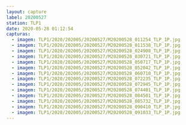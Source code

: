 ```yaml
---
layout: capture
label: 20200527
station: TLP1
date: 2020-05-28 01:12:54
capturas:
  - imagem: TLP1/2020/202005/20200527/M20200528_011254_TLP_1P.jpg
  - imagem: TLP1/2020/202005/20200527/M20200528_011538_TLP_1P.jpg
  - imagem: TLP1/2020/202005/20200527/M20200528_024908_TLP_1P.jpg
  - imagem: TLP1/2020/202005/20200527/M20200528_030721_TLP_1P.jpg
  - imagem: TLP1/2020/202005/20200527/M20200528_050717_TLP_1P.jpg
  - imagem: TLP1/2020/202005/20200527/M20200528_052042_TLP_1P.jpg
  - imagem: TLP1/2020/202005/20200527/M20200528_060710_TLP_1P.jpg
  - imagem: TLP1/2020/202005/20200527/M20200528_072235_TLP_1P.jpg
  - imagem: TLP1/2020/202005/20200527/M20200528_072945_TLP_1P.jpg
  - imagem: TLP1/2020/202005/20200527/M20200528_074401_TLP_1P.jpg
  - imagem: TLP1/2020/202005/20200527/M20200528_084501_TLP_1P.jpg
  - imagem: TLP1/2020/202005/20200527/M20200528_085732_TLP_1P.jpg
  - imagem: TLP1/2020/202005/20200527/M20200528_090410_TLP_1P.jpg
  - imagem: TLP1/2020/202005/20200527/M20200528_091033_TLP_1P.jpg
---
```

